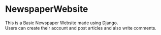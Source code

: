 # NewspaperWebsite
This is a Basic Newspaper Website made using Django. <br />
Users can create their account and post articles and also write comments.
